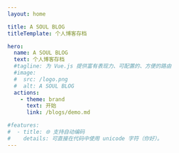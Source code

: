 ```yaml
---
layout: home

title: A SOUL BLOG
titleTemplate: 个人博客存档

hero: 
  name: A SOUL BLOG
  text: 个人博客存档
  #tagline: 为 Vue.js 提供富有表现力、可配置的、方便的路由
  #image:
  #  src: /logo.png
  #  alt: A SOUL BLOG
  actions:
    - theme: brand
      text: 开始
      link: /blogs/demo.md

#features:
#  - title: 🌐 支持自动编码
#    details: 可直接在代码中使用 unicode 字符（你好）。
---
```

